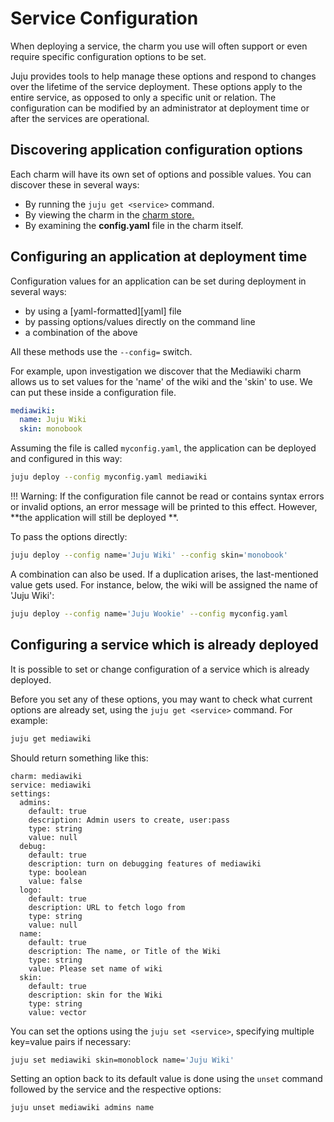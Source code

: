 # Service Configuration

When deploying a service, the charm you use will often support or even require
specific configuration options to be set.

Juju provides tools to help manage these options and respond to changes over
the lifetime of the service deployment. These options apply to the entire
service, as opposed to only a specific unit or relation. The configuration can
be modified by an administrator at deployment time or after the services are
operational.

## Discovering application configuration options

Each charm will have its own set of options and possible values. You can
discover these in several ways:

  - By running the `juju get <service>` command.
  - By viewing the charm in the [charm store.](https://jujucharms.com)
  - By examining the **config.yaml** file in the charm itself.

## Configuring an application at deployment time

Configuration values for an application can be set during deployment in several
ways:

 - by using a [yaml-formatted][yaml] file
 - by passing options/values directly on the command line
 - a combination of the above
 
All these methods use the `--config=` switch.

For example, upon investigation we discover that the Mediawiki charm allows us
to set values for the 'name' of the wiki and the 'skin' to use. We can put
these inside a configuration file.

```yaml
mediawiki:
  name: Juju Wiki
  skin: monobook
```

Assuming the file is called `myconfig.yaml`, the application can be deployed
and configured in this way:

```bash
juju deploy --config myconfig.yaml mediawiki
```

!!! Warning:
    If the configuration file cannot be read or contains syntax errors or
    invalid options, an error message will be printed to this effect. However,
    **the application will still be deployed **.

To pass the options directly:

```bash
juju deploy --config name='Juju Wiki' --config skin='monobook'
```

A combination can also be used. If a duplication arises, the last-mentioned
value gets used. For instance, below, the wiki will be assigned the name of
'Juju Wiki':

```bash
juju deploy --config name='Juju Wookie' --config myconfig.yaml
```

## Configuring a service which is already deployed

It is possible to set or change configuration of a service which is already
deployed.

Before you set any of these options, you may want to check what current options
are already set, using the `juju get <service>` command. For example:

```bash
juju get mediawiki
```

Should return something like this:

```no-highlight
charm: mediawiki
service: mediawiki
settings:
  admins:
    default: true
    description: Admin users to create, user:pass
    type: string
    value: null
  debug:
    default: true
    description: turn on debugging features of mediawiki
    type: boolean
    value: false
  logo:
    default: true
    description: URL to fetch logo from
    type: string
    value: null
  name:
    default: true
    description: The name, or Title of the Wiki
    type: string
    value: Please set name of wiki
  skin:
    default: true
    description: skin for the Wiki
    type: string
    value: vector
```

You can set the options using the `juju set <service>`, specifying
multiple key=value pairs if necessary:

```bash
juju set mediawiki skin=monoblock name='Juju Wiki' 
```

Setting an option back to its default value is done using the `unset` command
followed by the service and the respective options:

```bash
juju unset mediawiki admins name 
```

